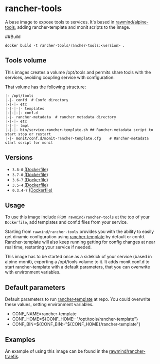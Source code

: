 rancher-tools
=============

A base image to expose tools to services. It's based in [rawmind/alpine-tools][alpine-tools], adding rancher-template and monit scripts to the image.

##Build

```
docker build -t rancher-tools/rancher-tools:<version> .
```

## Tools volume

This images creates a volume /opt/tools and permits share tools with the services, avoiding coupling service with configuration.

That volume has the following structure:

```
|- /opt/tools
|-|- confd 	# Confd directory
|-|-|- etc
|-|-|-|- templates
|-|-|-|- conf.d
|-|- rancher-metadata  # rancher metadata directory
|-|-|- etc
|-|-|- tmpl
|-|-|- bin/service-rancher-template.sh ## Rancher-metadata script to start stop or restart 
|-|- monit/conf.d/monit-rancher-template.cfg  	# Rancher-metadata start script for monit
```


## Versions

- `3.8-0` [(Dockerfile)](https://github.com/rawmind0/rancher-tools/blob/3.8-0/Dockerfile)
- `3.7-0` [(Dockerfile)](https://github.com/rawmind0/rancher-tools/blob/3.7-0/Dockerfile)
- `3.6-7` [(Dockerfile)](https://github.com/rawmind0/rancher-tools/blob/3.6-7/Dockerfile)
- `3.5-4` [(Dockerfile)](https://github.com/rawmind0/rancher-tools/blob/3.5-4/Dockerfile)
- `0.3.4-7` [(Dockerfile)](https://github.com/rawmind0/rancher-tools/blob/0.3.4-7/Dockerfile)

## Usage

To use this image include `FROM rawmind/rancher-tools` at the top of your `Dockerfile`, add templates and conf.d files from your service.

Starting from `rawmind/rancher-tools` provides you with the ability to easily get dinamic configuration using [rancher-template][rancher-template] by default or confd. Rancher-template will also keep running getting for config changes at near real time, restarting your service if needed.

This image has to be started once as a sidekick of your service (based in alpine-monit), exporting a /opt/tools volume to it. It adds monit conf.d to start rancher-template with a default parameters, that you can overwrite with environment variables.

## Default parameters

Default parameters to run [rancher-template][rancher-template] at repo. You could overwrite these values, setting environment variables.

- CONF_NAME=rancher-template
- CONF_HOME=${CONF_HOME:-"/opt/tools/rancher-template"}
- CONF_BIN=${CONF_BIN:-"${CONF_HOME}/rancher-template"}


## Examples

An example of using this image can be found in the [rawmind/rancher-traefik][rancher-traefik].

[rancher-traefik]: https://github.com/rawmind0/rancher-traefik
[alpine-tools]: https://github.com/rawmind0/alpine-tools
[rancher-template]: https://github.com/rawmind0/rancher-template

